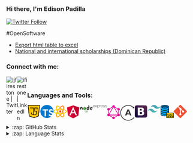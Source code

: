 ### Hi there, I'm Edison Padilla

[![Twitter Follow](https://img.shields.io/twitter/follow/edisonjpp?color=1DA1F2&logo=twitter&style=for-the-badge)](https://twitter.com/edisonjpp)

#OpenSoftware

- [Export html table to excel][react-export-table-to-excel]
- [National and international scholarships (Dominican Republic)][becas]

### Connect with me:

[<img align="left" alt="ijfirestone | Twitter" width="28px" src="https://github.com/ifirestone/ifirestone/blob/01e0e874e27aab947c681d7a327925fae72c54f5/icons/twitter.png" />][twitter]
[<img align="left" alt="ifirestone | LinkedIn" width="28px" src="https://github.com/ifirestone/ifirestone/blob/01e0e874e27aab947c681d7a327925fae72c54f5/icons/linkedin.png" />][linkedin]

<br />

### Languages and Tools:

<img align="left" alt="JavaScript" width="35px" src="https://github.com/EdisonJpp/EdisonJpp/blob/af6b09fd1defc1f148dea5973af74e2ad12cc486/icons/java-script.png" />
<img align="left" alt="Typescript" width="35px" src="https://github.com/EdisonJpp/EdisonJpp/blob/master/icons/typescript.png" />
<img align="left" alt="React" width="35px" src="https://github.com/EdisonJpp/EdisonJpp/blob/662c044a8d39141f6d542f51d6ffa62ea679235d/icons/react.png" />
<img align="left" alt="Angular" width="35px" src="https://github.com/EdisonJpp/EdisonJpp/blob/master/icons/angular.svg" />

<img align="left" alt="Node.js" width="35px" src="https://github.com/EdisonJpp/EdisonJpp/blob/master/icons/node-svg.svg" />

<img align="left" alt="Express" width="38px" width="50px" src="https://github.com/EdisonJpp/EdisonJpp/blob/master/icons/expressjs.svg" />
<img align="left" alt="Graphql" width="35px" src="https://github.com/EdisonJpp/EdisonJpp/blob/master/icons/graphql-icon.svg" />
<img align="left" alt="Apollo" width="38px" src="https://github.com/EdisonJpp/EdisonJpp/blob/master/icons/apollo.svg" />

<img align="left" alt="Bootstrap" width="35px" src="https://github.com/EdisonJpp/EdisonJpp/blob/master/icons/bootstrap.svg" />
<img align="left" alt="Tailwinds" width="35px" src="https://github.com/EdisonJpp/EdisonJpp/blob/master/icons/tailwind-css-icon.svg" />

<img align="left" alt="SQL" width="35px" src="https://github.com/EdisonJpp/EdisonJpp/blob/cafd721a12d3afe7eaa8f4b32d6029c31984f86b/icons/sql.png" />
<img align="left" alt="Git" width="35px" src="https://github.com/EdisonJpp/EdisonJpp/blob/cafd721a12d3afe7eaa8f4b32d6029c31984f86b/icons/git.png" />

<br />
<br />
<br />

<details>
 <summary>:zap: GitHub Stats</summary>

[![EdisonJpp's GitHub stats](https://github-readme-stats.vercel.app/api?username=EdisonJpp&count_private=true&show_icons=true&theme=radical)](https://github.com/EdisonJpp/github-readme-stats)

</details>

<details>
 <summary>:zap: Language Stats</summary>

[![Top Langs](https://github-readme-stats.vercel.app/api/top-langs/?username=EdisonJpp&layout=compact)](https://github.com/EdisonJpp/github-readme-stats)

</details>

[twitter]: https://twitter.com/edisonjpp
[linkedin]: https://www.linkedin.com/in/edison-j-padilla-4970231a8
[react-export-table-to-excel]: https://github.com/EdisonJpp/react-export-table-to-excel
[becas]: https://github.com/opticrd/becas-portal-frontend
